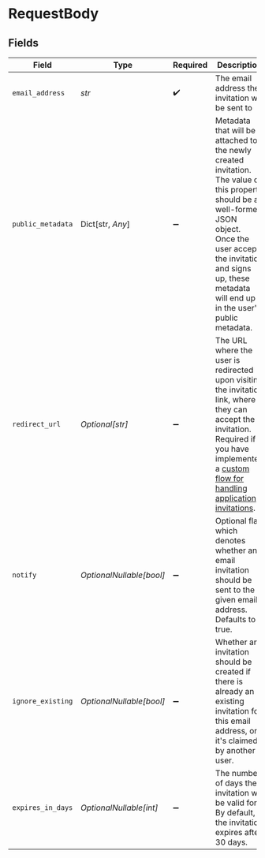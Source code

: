# RequestBody


## Fields

| Field                                                                                                                                                                                                                                        | Type                                                                                                                                                                                                                                         | Required                                                                                                                                                                                                                                     | Description                                                                                                                                                                                                                                  |
| -------------------------------------------------------------------------------------------------------------------------------------------------------------------------------------------------------------------------------------------- | -------------------------------------------------------------------------------------------------------------------------------------------------------------------------------------------------------------------------------------------- | -------------------------------------------------------------------------------------------------------------------------------------------------------------------------------------------------------------------------------------------- | -------------------------------------------------------------------------------------------------------------------------------------------------------------------------------------------------------------------------------------------- |
| `email_address`                                                                                                                                                                                                                              | *str*                                                                                                                                                                                                                                        | :heavy_check_mark:                                                                                                                                                                                                                           | The email address the invitation will be sent to                                                                                                                                                                                             |
| `public_metadata`                                                                                                                                                                                                                            | Dict[str, *Any*]                                                                                                                                                                                                                             | :heavy_minus_sign:                                                                                                                                                                                                                           | Metadata that will be attached to the newly created invitation.<br/>The value of this property should be a well-formed JSON object.<br/>Once the user accepts the invitation and signs up, these metadata will end up in the user's public metadata. |
| `redirect_url`                                                                                                                                                                                                                               | *Optional[str]*                                                                                                                                                                                                                              | :heavy_minus_sign:                                                                                                                                                                                                                           | The URL where the user is redirected upon visiting the invitation link, where they can accept the invitation. Required if you have implemented a [custom flow for handling application invitations](/docs/custom-flows/invitations).         |
| `notify`                                                                                                                                                                                                                                     | *OptionalNullable[bool]*                                                                                                                                                                                                                     | :heavy_minus_sign:                                                                                                                                                                                                                           | Optional flag which denotes whether an email invitation should be sent to the given email address.<br/>Defaults to true.                                                                                                                     |
| `ignore_existing`                                                                                                                                                                                                                            | *OptionalNullable[bool]*                                                                                                                                                                                                                     | :heavy_minus_sign:                                                                                                                                                                                                                           | Whether an invitation should be created if there is already an existing invitation for this email<br/>address, or it's claimed by another user.                                                                                              |
| `expires_in_days`                                                                                                                                                                                                                            | *OptionalNullable[int]*                                                                                                                                                                                                                      | :heavy_minus_sign:                                                                                                                                                                                                                           | The number of days the invitation will be valid for. By default, the invitation expires after 30 days.                                                                                                                                       |